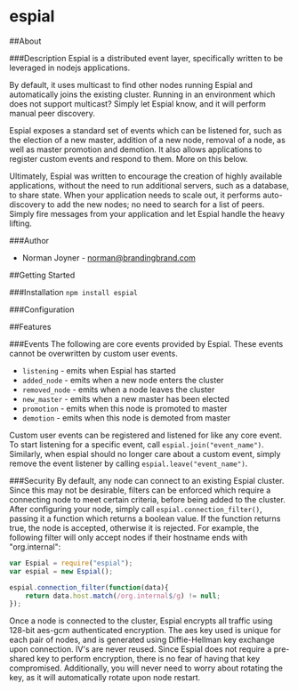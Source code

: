 espial
======

##About

###Description
Espial is a distributed event layer, specifically written to be leveraged in nodejs applications.

By default, it uses multicast to find other nodes running Espial and automatically joins the existing cluster. Running in an environment which does not support multicast? Simply let Espial know, and it will perform manual peer discovery.

Espial exposes a standard set of events which can be listened for, such as the election of a new master, addition of a new node, removal of a node, as well as master promotion and demotion. It also allows applications to register custom events and respond to them. More on this below.

Ultimately, Espial was written to encourage the creation of highly available applications, without the need to run additional servers, such as a database, to share state. When your application needs to scale out, it performs auto-discovery to add the new nodes; no need to search for a list of peers. Simply fire messages from your application and let Espial handle the heavy lifting.

###Author
* Norman Joyner - <norman@brandingbrand.com>

##Getting Started

###Installation
```npm install espial```

###Configuration

##Features

###Events
The following are core events provided by Espial. These events cannot be overwritten by custom user events.

* `listening` - emits when Espial has started
* `added_node` - emits when a new node enters the cluster
* `removed_node` - emits when a node leaves the cluster
* `new_master` - emits when a new master has been elected
* `promotion` - emits when this node is promoted to master
* `demotion` - emits when this node is demoted from master

Custom user events can be registered and listened for like any core event. To start listening for a specific event, call `espial.join("event_name")`. Similarly, when espial should no longer care about a custom event, simply remove the event listener by calling `espial.leave("event_name")`.

###Security
By default, any node can connect to an existing Espial cluster. Since this may not be desirable, filters can be enforced which require a connecting node to meet certain criteria, before being added to the cluster. After configuring your node, simply call ```espial.connection_filter()```, passing it a function which returns a boolean value. If the function returns true, the node is accepted, otherwise it is rejected. For example, the following filter will only accept nodes if their hostname ends with "org.internal":
```javascript
var Espial = require("espial");
var espial = new Espial();

espial.connection_filter(function(data){
    return data.host.match(/org.internal$/g) != null;
});
```

Once a node is connected to the cluster, Espial encrypts all traffic using 128-bit aes-gcm authenticated encryption. The aes key used is unique for each pair of nodes, and is generated using Diffie-Hellman key exchange upon connection. IV's are never reused. Since Espial does not require a pre-shared key to perform encryption, there is no fear of having that key compromised. Additionally, you will never need to worry about rotating the key, as it will automatically rotate upon node restart.
